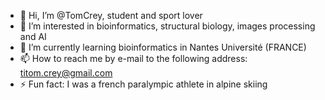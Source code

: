 - 👋 Hi, I’m @TomCrey, student and sport lover
- 👀 I’m interested in bioinformatics, structural biology, images processing and AI
- 🌱 I’m currently learning bioinformatics in Nantes Université (FRANCE)
- 📫 How to reach me by e-mail to the following address: titom.crey@gmail.com
- ⚡ Fun fact: I was a french paralympic athlete in alpine skiing

<!---
TomCrey/TomCrey is a ✨ special ✨ repository because its `README.md` (this file) appears on your GitHub profile.
You can click the Preview link to take a look at your changes.
--->
